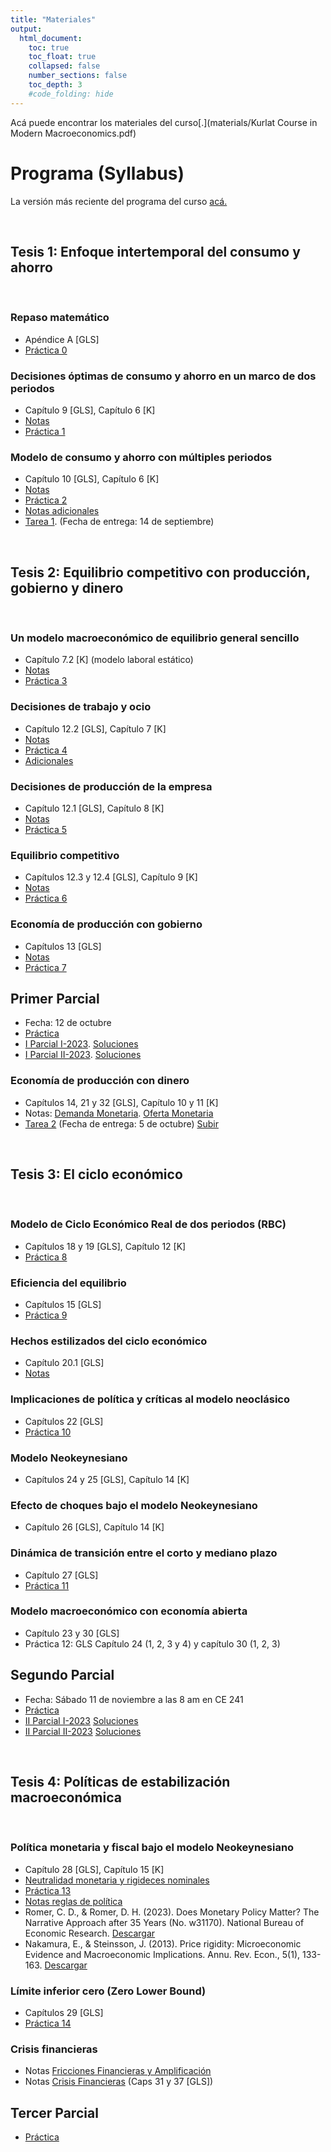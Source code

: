 ```yaml
---
title: "Materiales"
output:
  html_document:
    toc: true
    toc_float: true
    collapsed: false
    number_sections: false
    toc_depth: 3
    #code_folding: hide
---
```




Acá puede encontrar los materiales del curso[.](materials/Kurlat Course in Modern Macroeconomics.pdf) 
<br>

# Programa (Syllabus)

La versión más reciente del programa del curso [acá.](materials/2023EC3201_II.pdf)

<br>


## Tesis 1: Enfoque intertemporal del consumo y ahorro

<br>

### Repaso matemático

* Apéndice A [GLS]
* [Práctica 0](materials/PS0.pdf) 


### Decisiones óptimas de consumo y ahorro en un marco de dos periodos

* Capítulo 9 [GLS], Capítulo 6 [K]
* [Notas](materials/Modelo_consumo_ahorro.pdf)
* [Práctica 1](materials/PS1.pdf)

### Modelo de consumo y ahorro con múltiples periodos

* Capítulo 10 [GLS], Capítulo 6 [K]
* [Notas](materials/Modelo_intertemporal_consumo.pdf)
* [Práctica 2](materials/PS2.pdf)
* [Notas adicionales](materials/ConsumptionSavings.pdf)
* [Tarea 1](materials/Tarea1_2.pdf).  (Fecha de entrega: 14 de septiembre) 

<br>

## Tesis 2: Equilibrio competitivo con producción, gobierno y dinero

<br>

### Un modelo macroeconómico de equilibrio general sencillo
* Capítulo 7.2 [K] (modelo laboral estático)
* [Notas](materials/static_ge.pdf)
* [Práctica 3](materials/PS3_2.pdf) 

### Decisiones de trabajo y ocio

* Capítulo 12.2 [GLS], Capítulo 7 [K]
* [Notas](materials/Modelo_ocio.pdf)
* [Práctica 4](materials/PS4.pdf)  
* [Adicionales](materials/LaborSupply.pdf)


### Decisiones de producción de la empresa

* Capítulo 12.1 [GLS], Capítulo 8 [K]
* [Notas](materials/Modelo_produccion.pdf) 
* [Práctica 5](materials/PS3.pdf)

### Equilibrio competitivo 

* Capítulos 12.3 y 12.4 [GLS], Capítulo 9 [K]
* [Notas](materials/Modelo_equilibrio.pdf) 
* [Práctica 6](materials/PS_GE.pdf)  


### Economía de producción con gobierno

* Capítulos 13 [GLS]
* [Notas](materials/Politica_Fiscal.pdf)
* [Práctica 7](materials/PSGobierno.pdf)  


## Primer Parcial

* Fecha: 12 de octubre 
* [Práctica](materials/MT_practice.pdf) 
* [I Parcial I-2023](materials/MT1.pdf). [Soluciones](materials/MT1_sol.pdf) 
* [I Parcial II-2023](materials/MT12.pdf). [Soluciones](materials/MT12_sol.pdf) 

### Economía de producción con dinero

* Capítulos 14, 21 y 32 [GLS], Capítulo 10 y 11 [K]
* Notas: [Demanda Monetaria](materials/Modelo_dinero.pdf). [Oferta Monetaria](materials/MoneySupply.pdf)
* [Tarea 2](materials/Tarea2_2.pdf) (Fecha de entrega: 5 de octubre) [Subir](https://www.dropbox.com/request/t2E9GWECAsRt5Onisugs)




<br>

## Tesis 3: El ciclo económico 

<br>


### Modelo de Ciclo Económico Real de dos periodos (RBC)

* Capítulos 18 y 19 [GLS], Capítulo 12 [K]
* [Práctica 8](materials/PSRBC1.pdf)
<!-- * [Tarea 3](materials/Tarea3.pdf). Fecha de entrega: 26 de mayo. Subir soluciones [acá](https://www.dropbox.com/request/t2E9GWECAsRt5Onisugs) -->

### Eficiencia del equilibrio

* Capítulos 15 [GLS]
* [Práctica 9](materials/PSSPP.pdf)

### Hechos estilizados del ciclo económico

* Capítulo 20.1 [GLS]
* [Notas](materials/Ciclo_economico.pdf) 

### Implicaciones de política y críticas al modelo neoclásico

* Capítulos 22 [GLS]
* [Práctica 10](materials/PS102.pdf)

<!-- ### Modelo Neoclásico con economía abierta -->

<!-- * Capítulos 23 [GLS] -->
<!-- * [Práctica 9](materials/PS9.pdf)  -->






### Modelo Neokeynesiano 

* Capítulos 24 y 25 [GLS], Capítulo 14 [K]


### Efecto de choques bajo el modelo Neokeynesiano

* Capítulo 26 [GLS], Capítulo 14 [K]
 

### Dinámica de transición entre el corto y mediano plazo

* Capítulo 27 [GLS]
* [Práctica 11](materials/PS112.pdf)

### Modelo macroeconómico con economía abierta

* Capítulo 23 y 30 [GLS]
* Práctica 12: GLS Capítulo 24 (1, 2, 3 y 4) y capítulo 30 (1, 2, 3)


## Segundo Parcial

* Fecha: Sábado 11 de noviembre a las 8 am en CE 241
* [Práctica](materials/MT2_practice.pdf) 
* [II Parcial I-2023](materials/SegundoParcialMacro2.pdf) [Soluciones](materials/MT2_sol.pdf) 
* [II Parcial II-2023](materials/MT2_22023.pdf) [Soluciones](materials/mt2223_sol.pdf) 

<br>

## Tesis 4: Políticas de estabilización macroeconómica

<br>


### Política monetaria y fiscal bajo el modelo Neokeynesiano

* Capítulo 28 [GLS], Capítulo 15 [K]
* [Neutralidad monetaria y rigideces nominales](materials/money_neutrality.pdf)  
* [Práctica 13](materials/PS132.pdf)
* [Notas reglas de política](materials/taylor_notes.pdf)
* Romer, C. D., & Romer, D. H. (2023). Does Monetary Policy Matter? The Narrative Approach after 35 Years (No. w31170). National Bureau of Economic Research. [Descargar](materials/Readings/romerromer2023.pdf) 
* Nakamura, E., & Steinsson, J. (2013). Price rigidity: Microeconomic Evidence and Macroeconomic Implications. Annu. Rev. Econ., 5(1), 133-163. [Descargar](materials/Readings/price_rigidity.pdf) 

 

### Límite inferior cero (Zero Lower Bound)

* Capítulos 29 [GLS]
* [Práctica 14](materials/PS14.pdf) 


### Crisis financieras
* Notas [Fricciones Financieras y Amplificación](materials/financial_amplification.pdf)
* Notas [Crisis Financieras](materials/CrisisFinancieras.pdf) (Caps 31 y 37 [GLS])

## Tercer Parcial 

* [Práctica](materials/MT3_practice.pdf)
